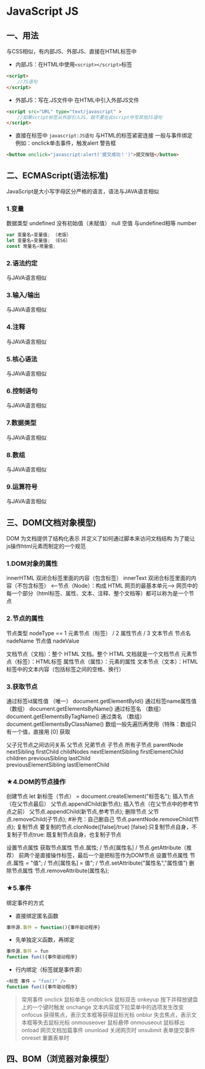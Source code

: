 # JavaScript JS    
## 一、用法

与CSS相似，有内部JS、外部JS、直接在HTML标签中

* 内部JS：在HTML中使用`<script></script>`标签
```html
<script>
	//JS语句
</script>
```

* 外部JS：写在.JS文件中  在HTML中引入外部JS文件
```html
<script src="URL" type="text/javascript" >
	//如果script标签从外部引入JS，就不要在此script中写其他JS语句
</script>
```

* 直接在标签中
`javascript:JS语句`		与HTML的标签紧密连接 一般与事件绑定
例如：onclick单击事件，触发alert 警告框
```html
<button onclick="javascript:alert('提交成功！')">提交按钮</button>
```


## 二、ECMAScript(语法标准)
JavaScript是大小写字母区分严格的语言，语法与JAVA语言相似

### 1.变量
数据类型
undefined			没有初始值（未赋值）
null					  空值 与undefined相等
number

```js
var 变量名=变量值; （老版）
let 变量名=变量值; （ES6）
const 常量名=常量值;
```

### 2.语法约定

与JAVA语言相似

### 3.输入/输出

与JAVA语言相似

### 4.注释

与JAVA语言相似

### 5.核心语法

与JAVA语言相似

### 6.控制语句

与JAVA语言相似

### 7.数据类型

与JAVA语言相似

### 8.数组

与JAVA语言相似

### 9.运算符号

与JAVA语言相似



## 三、DOM(文档对象模型)
DOM 为文档提供了结构化表示  并定义了如何通过脚本来访问文档结构  为了能让js操作html元素而制定的一个规范

### 1.DOM对象的属性
innerHTML		双闭合标签里面的内容（包含标签）
innerText		双闭合标签里面的内容（不包含标签）
<--节点（Node）：构成 HTML 网页的最基本单元-->
网页中的每一个部分（html标签、属性、文本、注释、整个文档等）都可以称为是一个节点

### 2.节点的属性
节点类型		nodeType == 1 元素节点（标签） / 2 属性节点  / 3 文本节点
节点名		nadeName
节点值		nadeValue

文档节点（文档）：整个 HTML 文档。整个 HTML 文档就是一个文档节点
元素节点（标签）：HTML标签
属性节点（属性）：元素的属性
文本节点（文本）：HTML标签中的文本内容（包括标签之间的空格、换行）

### 3.获取节点
通过标签id属性值		（唯一）		document.getElementById()
通过标签name属性值	（数组）		document.getElementsByName()
通过标签名			（数组）		document.getElementsByTagName()
通过类名				（数组）		document.getElementsByClassName()
数组一般先遍历再使用（特殊：数组只有一个值，直接用 [0] 获取

父子兄节点之间访问关系
父节点			兄弟节点					子节点				所有子节点
parentNode		nextSibling				firstChild			childNodes
				nextElementSibling		firstElementChild	children
				previousSibling			lastChild				
				previousElementSibling	lastElementChild		

### ★4.DOM的节点操作

创建节点								let 新标签（节点） = document.createElement("标签名");
插入节点（在父节点最后）				父节点.appendChild(新节点);
插入节点（在父节点中的参考节点之前）	父节点.appendChild(新节点,参考节点);
删除节点								父节点.removeChild(子节点);
		#补充：自己删自己				节点.parentNode.removeChild(节点);
复制节点								要复制的节点.clonNode([false]/true)
[false]:只复制节点自身，不复制子节点
​										true:	既复制节点自身，也复制子节点

设置节点属性
获取节点属性				节点.属性; / 节点[属性名] / 节点.getAttribute（推荐）
							前两个是直接操作标签，最后一个是把标签作为DOM节点
设置节点属性				节点.属性 = "值"; / 节点[属性名] = 值"; / 节点.setAttribute("属性名","属性值")
删除节点属性				节点.removeAttribute(属性名);

### ★5.事件
绑定事件的方式
* 直接绑定匿名函数			
```js
事件源.事件 = function(){事件驱动程序}
```

* 先单独定义函数，再绑定
```js
事件源.事件 = fun
function fun(){事件驱动程序}
```

* 行内绑定（标签就是事件源）	
```js
<标签 事件 = "fun()" />
function fun(){事件驱动程序}
```

>常用事件
onclick			鼠标单击
ondblclick		鼠标双击
onkeyup			按下并释放键盘上的一个键时触发
onchange		文本内容或下拉菜单中的选项发生改变
onfocus			获得焦点，表示文本框等获得鼠标光标
onblur			失去焦点，表示文本框等失去鼠标光标
onmouseover		鼠标悬停
onmouseout		鼠标移出
onload			网页文档加载事件
onunload		关闭网页时
onsubmit		表单提交事件
onreset			重置表单时

## 四、BOM（浏览器对象模型）
